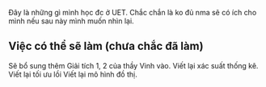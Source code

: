 Đây là những gì mình học đc ở UET. Chắc chắn là ko đủ nma sẽ có ích cho mình nếu sau này mình muốn nhìn lại. 
## Việc có thể sẽ làm (chưa chắc đã làm)
Sẽ bổ sung thêm Giải tích 1, 2 của thầy Vinh vào.
Viết lại xác suất thống kê.
Viết lại tối ưu lồi
Viết lại mô hình đồ thị.

